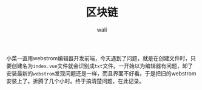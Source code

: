 ﻿---
layout: post
title: 区块链
tagline: 
category: web3      #分类
author: wali    #作者
tag: web3     #标签
ghurl:        #github url
ghurl_zip:   #github zip下载
comments: true

post_nav: ["1.安装webstrom","2.破解webstrom","3.webstrom支持VUE文件","4.webstrom添加vue模板","5.不识别index"]
---

小菜一直用webstrom编辑器开发前端，今天遇到了问题，就是在创建文件时，只要创建名为`index.vue`文件就会识别成`txt`文件。一开始以为编辑器有问题，卸了安装最新的`webstrom`发现问题还是一样，而且界面不好看。于是把旧的webstrom安装上了。折腾了几个小时。终于搞清楚问题，在此记录。











